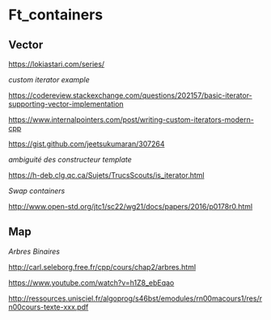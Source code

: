 # Ft_containers

## Vector

https://lokiastari.com/series/

*custom iterator example*

https://codereview.stackexchange.com/questions/202157/basic-iterator-supporting-vector-implementation

https://www.internalpointers.com/post/writing-custom-iterators-modern-cpp

https://gist.github.com/jeetsukumaran/307264

*ambiguité des constructeur template*

https://h-deb.clg.qc.ca/Sujets/TrucsScouts/is_iterator.html

*Swap containers*

http://www.open-std.org/jtc1/sc22/wg21/docs/papers/2016/p0178r0.html


## Map

*Arbres Binaires* 

http://carl.seleborg.free.fr/cpp/cours/chap2/arbres.html

https://www.youtube.com/watch?v=h1Z8_ebEqao

http://ressources.unisciel.fr/algoprog/s46bst/emodules/rn00macours1/res/rn00cours-texte-xxx.pdf